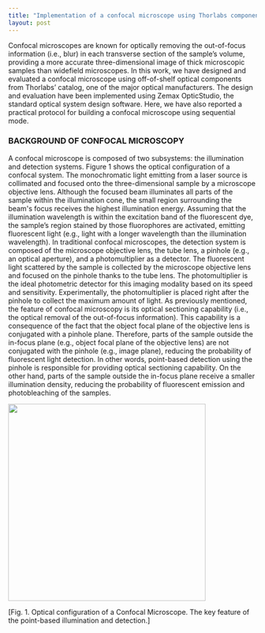 ```yaml
---
title: "Implementation of a confocal microscope using Thorlabs components"
layout: post
---
```


Confocal microscopes are known for optically removing the out-of-focus information (i.e., blur) in each transverse section of the sample’s volume, 
providing a more accurate three-dimensional image of thick microscopic samples than widefield microscopes. In this work, we have designed and evaluated 
a confocal microscope using off-of-shelf optical components from Thorlabs’ catalog, one of the major optical manufacturers. The design and evaluation have been 
implemented using Zemax OpticStudio, the standard optical system design software. Here, we have also reported a practical protocol for building a confocal microscope 
using sequential mode. 

### BACKGROUND OF CONFOCAL MICROSCOPY

A confocal microscope is composed of two subsystems: the illumination and detection systems. Figure 1 shows the optical configuration of a confocal system.
The monochromatic light emitting from a laser source is collimated and focused onto the three-dimensional sample by a microscope objective lens. Although the
focused beam illuminates all parts of the sample within the illumination cone, the small region surrounding the beam's focus receives the highest illumination energy. 
Assuming that the illumination wavelength is within the excitation band of the fluorescent dye, the sample’s region stained by those fluorophores are activated, 
emitting fluorescent light (e.g., light with a longer wavelength than the illumination wavelength). 
In traditional confocal microscopes, the detection system is composed of the microscope objective lens, the tube lens, a pinhole (e.g., an optical aperture),
and a photomultiplier as a detector. The fluorescent light scattered by the sample is collected by the microscope objective lens and focused on the pinhole thanks to
the tube lens. The photomultiplier is the ideal photometric detector for this imaging modality based on its speed and sensitivity. Experimentally, the photomultiplier
is placed right after the pinhole to collect the maximum amount of light. 
As previously mentioned, the feature of confocal microscopy is its optical sectioning capability (i.e., the optical removal of the out-of-focus information). 
This capability is a consequence of the fact that the object focal plane of the objective lens is conjugated with a pinhole plane. Therefore, parts of the sample outside the in-focus plane (e.g., object focal plane of the objective lens) are not conjugated with the pinhole (e.g., image plane), reducing the probability of fluorescent light detection. In other words, point-based detection using the pinhole is responsible for providing optical sectioning capability. On the other hand, parts of the sample outside the in-focus plane receive a smaller illumination density, reducing the probability of fluorescent emission and photobleaching of the samples. 

<img src="https://drive.google.com/file/d/1Joc_URPieUBfF4xzSwPa7W-3sekMBQrl/view?usp=share_link" 
     width="400" 
     height="400"
     class="center" />

[Fig. 1. Optical configuration of a Confocal Microscope. The key feature of the point-based illumination and detection.]
